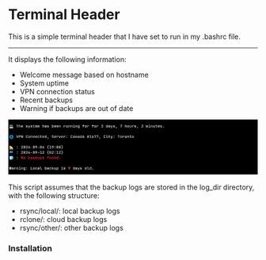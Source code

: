 # Terminal Header

This is a simple terminal header that I have set to run in my .bashrc file.

---

It displays the following information:

- Welcome message based on hostname
- System uptime
- VPN connection status
- Recent backups
- Warning if backups are out of date

![](header-screenshot.png)

This script assumes that the backup logs are stored in the log_dir directory, with the following structure:
- rsync/local/: local backup logs
- rclone/: cloud backup logs
- rsync/other/: other backup logs

### Installation

